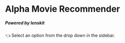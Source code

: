 # Alpha Movie Recommender
##### Powered by lenskit

👈 Select an option from the drop down in the sidebar.